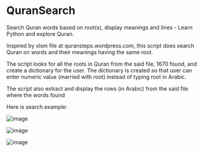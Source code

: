 # QuranSearch
Search Quran words based on root(s), display meanings and lines - Learn Python and explore Quran.

Inspired by xlsm file at quransteps.wordpress.com, this script does search Quran on words and their meanings having the same root. 

The script looks for all the roots in Quran from the said file, 1670 found, and create a dictionary for the user. The dictionary is created so that user can enter numeric value (married with root) instead of typing root in Arabic.

The script also extract and display the rows (in Arabic) from the said file where the words found

Here is search example:

![image](https://user-images.githubusercontent.com/47313728/75089251-ca953a00-550b-11ea-8cc7-19ac1cbd71a6.png)

![image](https://user-images.githubusercontent.com/47313728/75102962-016d5d80-55a9-11ea-99b1-0c6d69c4cf1e.png)

![image](https://user-images.githubusercontent.com/47313728/75089298-2b247700-550c-11ea-851c-fab00d9d04dc.png)
